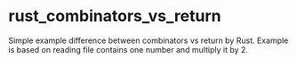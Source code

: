 # rust_combinators_vs_return
Simple example difference between combinators vs return by Rust.
Example is based on reading file contains one number and multiply it by 2.
